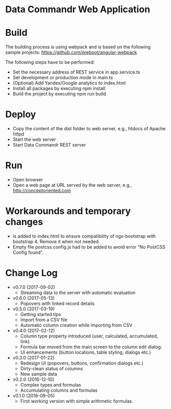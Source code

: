 # Data Commandr Web Application

# Build

The building process is using webpack and is based on the following sample projects: 
https://github.com/preboot/angular-webpack

The following steps have to be performed:
* Set the necessary address of REST service in app.service.ts
* Set development or production mode in main.ts
* (Optional) Add Yandex/Google analytics to index.html
* Install all packages by executing npm install
* Build the project by executing npm run build 

# Deploy

* Copy the content of the dist folder to web server, e.g., htdocs of Apache httpd
* Start the web server 
* Start Data Commandr REST server

# Run

* Open browser
* Open a web page at URL served by the web server, e.g., http://conceptoriented.com 

# Workarounds and temporary changes

* <script>window.__theme = 'bs4';</script> is added to index.html to ensure compatibility of ngx-bootstrap with bootstrap 4. Remove it when not needed.
* Empty file postcss.config.js had to be added to avoid error "No PostCSS Config found".

# Change Log

* v0.7.0 (2017-09-02)
  * Streaming data to the server with automatic evaluation
* v0.6.0 (2017-05-13)
  * Popovers with linked record details
* v0.5.0 (2017-03-19)
  * Getting started tips
  * Import from a CSV file
  * Automatic column creation while importing from CSV
* v0.4.0 (2017-02-12)
  * Column type property introduced (user, calculated, accumulated, link).
  * Formula bar moved from the main screen to the column edit dialog.
  * UI enhancements (button locations, table styling, dialogs etc.)
* v0.3.0 (2017-01-22)
  * Redesign UI (popovers, buttons, confirmation dialogs etc.)
  * Dirty-clean status of columns
  * New sample data
* v0.2.0 (2016-12-10)
  * Complex types and formulas
  * Accumulating columns and formulas
* v0.1.0 (2016-09-05)
  * First working version with simple arithmetic formulas.

